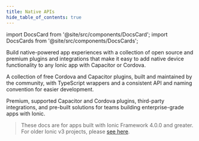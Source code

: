 ```yaml
---
title: Native APIs
hide_table_of_contents: true
---
```

import DocsCard from '@site/src/components/DocsCard';
import DocsCards from '@site/src/components/DocsCards';

<p class='intro'>Build native-powered app experiences with a collection of open source and premium plugins and integrations that make it easy to add native device functionality to any Ionic app with Capacitor or Cordova.</p>

<DocsCards class="static-width">
  <DocsCard header="Ionic Native Community Plugins" href="/docs/native/community" img="/img/native/community-edition.png">
    <p>A collection of free Cordova and Capacitor plugins, built and maintained by the community, with TypeScript wrappers and a consistent API and naming convention for easier development.</p>
  </DocsCard>

  <DocsCard header="Ionic Native Enterprise Edition" href="https://ionic.io/docs/premier-plugins" img="/img/native/enterprise-edition.png">
    <p>Premium, supported Capacitor and Cordova plugins, third-party integrations, and pre-built solutions for teams building enterprise-grade apps with Ionic.</p>
  </DocsCard>
</DocsCards>

> These docs are for apps built with Ionic Framework 4.0.0 and greater. For older Ionic v3 projects, please [see here](/docs/v3/native).
